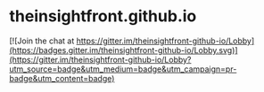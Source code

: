 # theinsightfront.github.io

[![Join the chat at https://gitter.im/theinsightfront-github-io/Lobby](https://badges.gitter.im/theinsightfront-github-io/Lobby.svg)](https://gitter.im/theinsightfront-github-io/Lobby?utm_source=badge&utm_medium=badge&utm_campaign=pr-badge&utm_content=badge)
